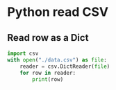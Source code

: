 # Python read CSV

## Read row as a Dict

```python
import csv
with open("./data.csv") as file:
    reader = csv.DictReader(file)
    for row in reader:
        print(row)
```
